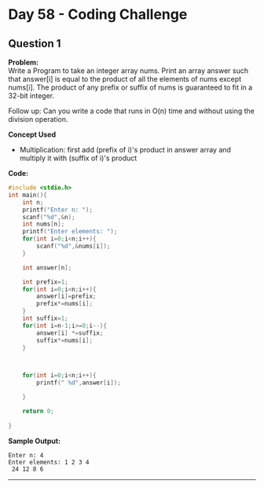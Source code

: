 # Day 58 - Coding Challenge

## Question 1  
**Problem:**  
Write a Program to take an integer array nums. Print an array answer such that answer[i] is equal to the product of all the elements of nums except nums[i]. The product of any prefix or suffix of nums is guaranteed to fit in a 32-bit integer.

Follow up: Can you write a code that runs in O(n) time and without using the division operation.

**Concept Used**
- Multiplication: first add (prefix of i)'s product in answer array and multiply it with (suffix of i)'s product

**Code:**  
```c
#include <stdio.h>
int main(){
    int n;
    printf("Enter n: ");
    scanf("%d",&n);
    int nums[n];
    printf("Enter elements: ");
    for(int i=0;i<n;i++){
        scanf("%d",&nums[i]);
    }

    int answer[n];

    int prefix=1;
    for(int i=0;i<n;i++){
        answer[i]=prefix;
        prefix*=nums[i];
    }
    int suffix=1;
    for(int i=n-1;i>=0;i--){
        answer[i] *=suffix;
        suffix*=nums[i];
    }



    for(int i=0;i<n;i++){
        printf(" %d",answer[i]);

    }

    return 0;
    
}
```

**Sample Output:**  
```
Enter n: 4
Enter elements: 1 2 3 4
 24 12 8 6
```

---
